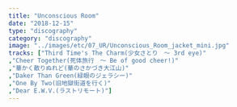 ```yaml
---
title: "Unconscious Room"
date: "2018-12-15"
type: "discography"
category: "discography"
image: "../images/etc/07_UR/Unconscious_Room_jacket_mini.jpg"
tracks: ["Third Time's The Charm(少女さとり　～ 3rd eye)"
,"Cheer Together(死体旅行　～ Be of good cheer!)"
,"華かく散りぬれど(華のさかづき大江山)"
,"Daker Than Green(緑眼のジェラシー)"
,"One By Two(旧地獄街道を行く)"
,"Dear E.W.V.(ラストリモート)"]
---
```

